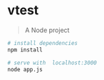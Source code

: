 # vtest

> A Node project



``` bash
# install dependencies
npm install

# serve with  localhost:3000
node app.js
